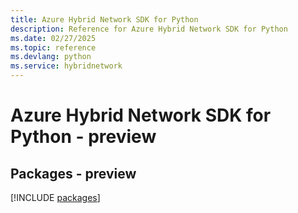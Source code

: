 ```yaml
---
title: Azure Hybrid Network SDK for Python
description: Reference for Azure Hybrid Network SDK for Python
ms.date: 02/27/2025
ms.topic: reference
ms.devlang: python
ms.service: hybridnetwork
---
```

# Azure Hybrid Network SDK for Python - preview
## Packages - preview
[!INCLUDE [packages](hybrid-network-index.md)]